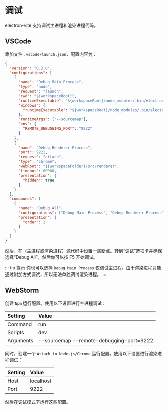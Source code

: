 # 调试

electron-vite 支持调试主进程和渲染进程代码。

## VSCode

添加文件 `.vscode/launch.json`，配置内容为：

```json
{
  "version": "0.2.0",
  "configurations": [
    {
      "name": "Debug Main Process",
      "type": "node",
      "request": "launch",
      "cwd": "${workspaceRoot}",
      "runtimeExecutable": "${workspaceRoot}/node_modules/.bin/electron-vite",
      "windows": {
        "runtimeExecutable": "${workspaceRoot}/node_modules/.bin/electron-vite.cmd"
      },
      "runtimeArgs": ["--sourcemap"],
      "env": {
        "REMOTE_DEBUGGING_PORT": "9222"
      }
    },
    {
      "name": "Debug Renderer Process",
      "port": 9222,
      "request": "attach",
      "type": "chrome",
      "webRoot": "${workspaceFolder}/src/renderer",
      "timeout": 60000,
      "presentation": {
        "hidden": true
      }
    }
  ],
  "compounds": [
    {
      "name": "Debug All",
      "configurations": ["Debug Main Process", "Debug Renderer Process"],
      "presentation": {
        "order": 1
      }
    }
  ]
}
```

然后，在（主进程或渲染进程）源代码中设置一些断点。转到“调试”选项卡并确保选择“Debug All”，然后你可以按 F5 开始调试。

::: tip 提示
你也可以选择 `Debug Main Process` 仅调试主进程。由于渲染进程只能通过附加方式调试，所以无法单独调试渲染进程。
:::

## WebStorm

创建 `Npm` 运行配置。使用以下设置进行主进程调试：

| Setting   | Value            |
| :-------- | :--------------- |
| Command   | run              |
| Scripts   | dev              |
| Arguments | --sourcemap --remote-debugging-port=9222 |

同时，创建一个 `Attach to Node.js/Chrome` 运行配置。使用以下设置进行渲染进程调试：

| Setting   | Value            |
| :-------- | :--------------- |
| Host      | localhost        |
| Port      | 9222             |

然后在调试模式下运行这些配置。
